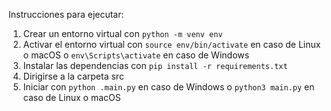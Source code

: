 Instrucciones para ejecutar:

1. Crear un entorno virtual con `python -m venv env`
2. Activar el entorno virtual con `source env/bin/activate` en caso de Linux o macOS o `env\Scripts\activate` en caso de Windows
3. Instalar las dependencias con `pip install -r requirements.txt`
4. Dirigirse a la carpeta src
4. Iniciar con `python .main.py` en caso de Windows o `python3 main.py` en caso de Linux o macOS